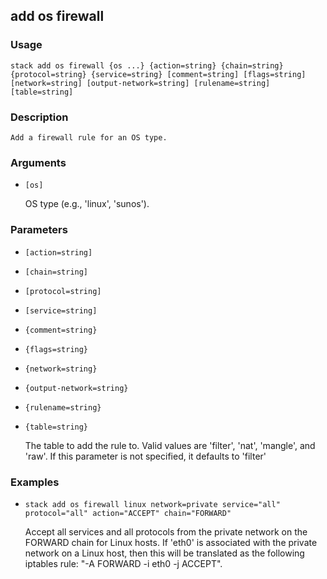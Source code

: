 ## add os firewall

### Usage

`stack add os firewall {os ...} {action=string} {chain=string} {protocol=string} {service=string} [comment=string] [flags=string] [network=string] [output-network=string] [rulename=string] [table=string]`

### Description


	Add a firewall rule for an OS type.

	

### Arguments

* `[os]`

   OS type (e.g., 'linux', 'sunos').


### Parameters
* `[action=string]`
* `[chain=string]`
* `[protocol=string]`
* `[service=string]`
* `{comment=string}`
* `{flags=string}`
* `{network=string}`
* `{output-network=string}`
* `{rulename=string}`
* `{table=string}`

   The table to add the rule to. Valid values are 'filter',
	'nat', 'mangle', and 'raw'. If this parameter is not
	specified, it defaults to 'filter'

### Examples

* `stack add os firewall linux network=private service="all" protocol="all" action="ACCEPT" chain="FORWARD"`

   Accept all services and all protocols from the private network on
	the FORWARD chain for Linux hosts.
	If 'eth0' is associated with the private network on a Linux host, then
	this will be translated as the following iptables rule:
	"-A FORWARD -i eth0 -j ACCEPT".



